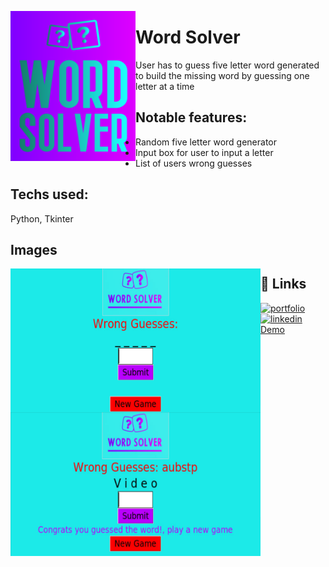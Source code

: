 <a href="url"><img src="/images/word_solver_this_one.png" align="left" height="240" width="200" ></a>

# Word Solver

User has to guess five letter word generated to build the missing word by guessing one letter at a time

## Notable features:

- Random five letter word generator
- Input box for user to input a letter
- List of users wrong guesses

## Techs used:

Python, Tkinter

## Images

<a href="url"><img src="/images/WS_new_game.png" align="left" height="230" width="400" ></a>

<a href="url"><img src="/images/WS_solved.png" align="left" height="230" width="400" ></a>

## 🔗 Links

[![portfolio](https://img.shields.io/badge/my_portfolio-000?style=for-the-badge&logo=ko-fi&logoColor=white)](https://sergiomendozer.github.io/Portfolio/)
[![linkedin](https://img.shields.io/badge/linkedin-0A66C2?style=for-the-badge&logo=linkedin&logoColor=white)](https://www.linkedin.com/in/sergio-mendoza-software-developer/)
[Demo](https://replit.com/@sergiomendozer/Word-Solver?v=1)
